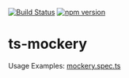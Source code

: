 [![Build Status](https://travis-ci.org/ike18t/ts-mockery.png?branch=master)](https://travis-ci.org/ike18t/ts-mockery)
[![npm version](https://badge.fury.io/js/ts-mockery.svg)](https://badge.fury.io/js/ts-mockery)


# ts-mockery

Usage Examples: [mockery.spec.ts](lib/mockery.spec.ts)
